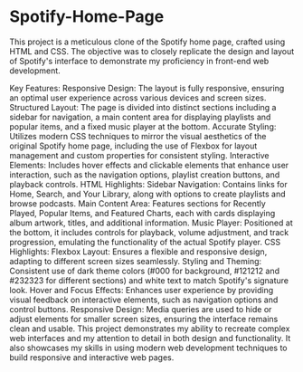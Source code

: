 # Spotify-Home-Page
This project is a meticulous clone of the Spotify home page, crafted using HTML and CSS. The objective was to closely replicate the design and layout of Spotify's interface to demonstrate my proficiency in front-end web development.

Key Features:
Responsive Design: The layout is fully responsive, ensuring an optimal user experience across various devices and screen sizes.
Structured Layout: The page is divided into distinct sections including a sidebar for navigation, a main content area for displaying playlists and popular items, and a fixed music player at the bottom.
Accurate Styling: Utilizes modern CSS techniques to mirror the visual aesthetics of the original Spotify home page, including the use of Flexbox for layout management and custom properties for consistent styling.
Interactive Elements: Includes hover effects and clickable elements that enhance user interaction, such as the navigation options, playlist creation buttons, and playback controls.
HTML Highlights:
Sidebar Navigation: Contains links for Home, Search, and Your Library, along with options to create playlists and browse podcasts.
Main Content Area: Features sections for Recently Played, Popular Items, and Featured Charts, each with cards displaying album artwork, titles, and additional information.
Music Player: Positioned at the bottom, it includes controls for playback, volume adjustment, and track progression, emulating the functionality of the actual Spotify player.
CSS Highlights:
Flexbox Layout: Ensures a flexible and responsive design, adapting to different screen sizes seamlessly.
Styling and Theming: Consistent use of dark theme colors (#000 for background, #121212 and #232323 for different sections) and white text to match Spotify's signature look.
Hover and Focus Effects: Enhances user experience by providing visual feedback on interactive elements, such as navigation options and control buttons.
Responsive Design: Media queries are used to hide or adjust elements for smaller screen sizes, ensuring the interface remains clean and usable.
This project demonstrates my ability to recreate complex web interfaces and my attention to detail in both design and functionality. It also showcases my skills in using modern web development techniques to build responsive and interactive web pages.
